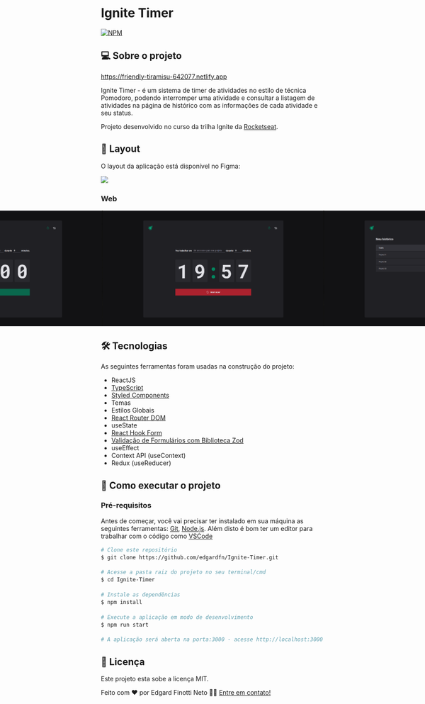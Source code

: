# Ignite Timer
[![NPM](https://img.shields.io/npm/l/react)](https://github.com/edgardfn/Ignite-Timer/blob/main/LICENCE) 

## 💻 Sobre o projeto

https://friendly-tiramisu-642077.netlify.app

Ignite Timer - é um sistema de timer de atividades no estilo de técnica Pomodoro, podendo interromper uma atividade e consultar a listagem de atividades na página de histórico com as informações de cada atividade e seu status.

Projeto desenvolvido no curso da trilha Ignite da [Rocketseat].

## 🎨 Layout

O layout da aplicação está disponível no Figma:

<a href="https://www.figma.com/community/file/1127351821076435124">
  <img src="https://img.shields.io/badge/Acessar%20Layout%20-Figma-%2304D361">
</a>

### Web

<p align="center" style="display: flex; align-items: flex-start; justify-content: center;">
  <img  title="imagem01" src="./src/assets/Captura%20de%20tela%20de%202023-02-02%2001-02-06.png" width="500px">

  <img  title="imagem02" src="./src/assets/Captura%20de%20tela%20de%202023-02-02%2001-02-24.png" width="500px">
  
  <img  title="imagem03" src="./src/assets/Captura%20de%20tela%20de%202023-02-02%2001-03-06.png" width="500px">
</p>

## 🛠 Tecnologias

As seguintes ferramentas foram usadas na construção do projeto:

- ReactJS
- [TypeScript]
- [Styled Components]
- Temas
- Estilos Globais
- [React Router DOM]
- useState
- [React Hook Form]
- [Validação de Formulários com Biblioteca Zod]
- useEffect
- Context API (useContext)
- Redux (useReducer)

## 🚀 Como executar o projeto

### Pré-requisitos

Antes de começar, você vai precisar ter instalado em sua máquina as seguintes ferramentas:
[Git](https://git-scm.com), [Node.js][nodejs]. 
Além disto é bom ter um editor para trabalhar com o código como [VSCode][vscode]

```bash
# Clone este repositório
$ git clone https://github.com/edgardfn/Ignite-Timer.git

# Acesse a pasta raiz do projeto no seu terminal/cmd
$ cd Ignite-Timer

# Instale as dependências
$ npm install

# Execute a aplicação em modo de desenvolvimento
$ npm run start

# A aplicação será aberta na porta:3000 - acesse http://localhost:3000
```

## 📝 Licença

Este projeto esta sobe a licença MIT.

Feito com ❤️ por Edgard Finotti Neto 👋🏽 [Entre em contato!](https://www.linkedin.com/in/edgard-finotti-neto-a258b21a2/)

[nodejs]: https://nodejs.org/
[Typescript]: https://www.typescriptlang.org/
[expo]: https://expo.io/
[reactjs]: https://reactjs.org
[rn]: https://facebook.github.io/react-native/
[yarn]: https://yarnpkg.com/
[vscode]: https://code.visualstudio.com/
[vceditconfig]: https://marketplace.visualstudio.com/items?itemName=EditorConfig.EditorConfig
[license]: https://opensource.org/licenses/MIT
[vceslint]: https://marketplace.visualstudio.com/items?itemName=dbaeumer.vscode-eslint
[prettier]: https://marketplace.visualstudio.com/items?itemName=esbenp.prettier-vscode
[Rocketseat]: https://rocketseat.com.br
[Styled Components]: https://styled-components.com/
[React Router DOM]:https://github.com/remix-run/react-router
[React Hook Form]:https://github.com/react-hook-form/react-hook-form
[Validação de Formulários com Biblioteca Zod]:https://github.com/colinhacks/zod
